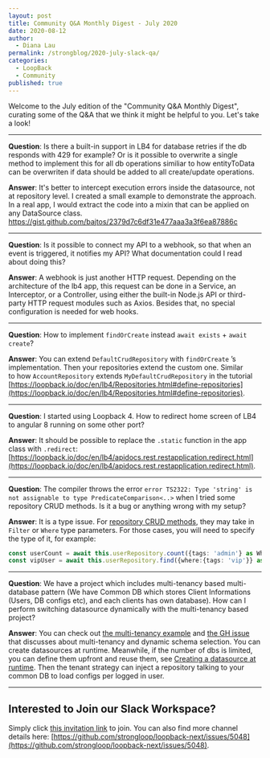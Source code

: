 ```yaml
---
layout: post
title: Community Q&A Monthly Digest - July 2020
date: 2020-08-12
author:
  - Diana Lau
permalink: /strongblog/2020-july-slack-qa/
categories:
  - LoopBack
  - Community
published: true
---
```


Welcome to the July edition of the "Community Q&A Monthly Digest", curating some of the Q&A that we think it might be helpful to you. Let's take a look!

<!--more-->

--- 
**Question**: Is there a built-in support in LB4 for database retries if the db responds with 429 for example? Or is it possible to overwrite a single method to implement this for all db operations similiar to how entityToData can be overwriten if data should be added to all create/update operations.

**Answer**: It's better to intercept execution errors inside the datasource, not at repository level. I created a small example to demonstrate the approach. In a real app, I would extract the code into a mixin that can be applied on any DataSource class.
https://gist.github.com/bajtos/2379d7c6df31e477aaa3a3f6ea87886c

--- 

**Question**: Is it possible to connect my API to a webhook, so that when an event is triggered, it notifies my API? What documentation could I read about doing this?

**Answer**: A webhook is just another HTTP request. Depending on the architecture of the lb4 app, this request can be done in a Service, an Interceptor, or a Controller, using either the built-in Node.js API or third-party HTTP request modules such as Axios.
Besides that, no special configuration is needed for web hooks. 

---

**Question**: How to implement `findOrCreate` instead `await exists` + `await create`?

**Answer**: You can extend `DefaultCrudRepository` with `findOrCreate` ’s implementation.
Then your repositories extend the custom one. Similar to how `AccountRepository` extends `MyDefaultCrudRepository` in the tutorial [https://loopback.io/doc/en/lb4/Repositories.html#define-repositories](https://loopback.io/doc/en/lb4/Repositories.html#define-repositories).

---

**Question**: I started using Loopback 4. How to redirect home screen of LB4 to angular 8 running on some other port?

**Answer**: It should be possible to replace the `.static` function in the app class with `.redirect`: [https://loopback.io/doc/en/lb4/apidocs.rest.restapplication.redirect.html](https://loopback.io/doc/en/lb4/apidocs.rest.restapplication.redirect.html).

---

**Question**: The compiler throws the error `error TS2322: Type 'string' is not assignable to type PredicateComparison<..>` when I tried some repository CRUD methods. Is it a bug or anything wrong with my setup?

**Answer**: It is a type issue. For [repository CRUD methods](https://loopback.io/doc/en/lb4/apidocs.repository.defaultcrudrepository.html#methods), they may take in `Filter` or `Where` type parameters. For those cases, you will need to specify the type of it, for example:

```ts
const userCount = await this.userRepository.count({tags: 'admin'} as Where<User>);
const vipUser = await this.userRepository.find({where:{tags: 'vip'}} as Filter<User>);
```

---

**Question**: We have a project which includes multi-tenancy based multi-database pattern (We have Common DB which stores Client Informations (Users, DB configs etc), and each clients has own database). How can I perform switching datasource dynamically with the multi-tenancy based project?

**Answer**: You can check out [the multi-tenancy example](https://github.com/strongloop/loopback-next/tree/master/examples/multi-tenancy) and [the GH issue](https://github.com/strongloop/loopback-next/issues/5056) that discusses about multi-tenancy and dynamic schema selection. You can create datasources at runtime. Meanwhile, if the number of dbs is limited, you can define them upfront and reuse them, see [Creating a datasource at runtime](https://loopback.io/doc/en/lb4/DataSources.html#creating-a-datasource-at-runtime). Then the tenant strategy can inject a repository talking to your common DB to load configs per logged in user.

---

## Interested to Join our Slack Workspace?
Simply click [this invitation link](https://join.slack.com/t/loopbackio/shared_invite/zt-8lbow73r-SKAKz61Vdao~_rGf91pcsw) to join. You can also find more channel details here: [https://github.com/strongloop/loopback-next/issues/5048](https://github.com/strongloop/loopback-next/issues/5048).
